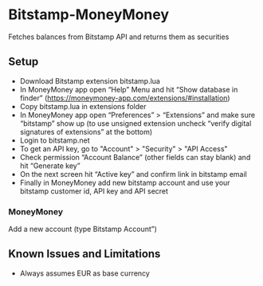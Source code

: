 # Bitstamp-MoneyMoney

Fetches balances from Bitstamp API and returns them as securities

## Setup

* Download Bitstamp extension bitstamp.lua
* In MoneyMoney app open “Help” Menu and hit “Show database in finder” (https://moneymoney-app.com/extensions/#installation)
* Copy bitstamp.lua in extensions folder
* In MoneyMoney app open “Preferences” > “Extensions” and make sure “bitstamp” show up (to use unsigned extension uncheck “verify digital signatures of extensions” at the bottom)
* Login to bitstamp.net
* To get an API key, go to "Account" > "Security" > "API Access"
* Check permission “Account Balance” (other fields can stay blank) and hit “Generate key”
* On the next screen hit “Active key” and confirm link in bitstamp email
* Finally in MoneyMoney add new bitstamp account and use your bitstamp customer id, API key and API secret

### MoneyMoney

Add a new account (type Bitstamp Account”)

## Known Issues and Limitations

* Always assumes EUR as base currency
